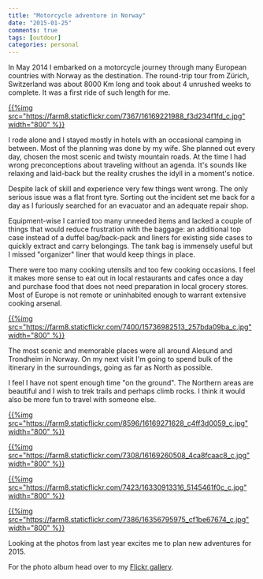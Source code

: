 ```yaml
---
title: "Motorcycle adventure in Norway"
date: "2015-01-25"
comments: true
tags: [outdoor]
categories: personal
---
```


In May 2014 I embarked on a motorcycle journey through many European countries with Norway as the destination. The round-trip tour from Zürich, Switzerland was about 8000 Km long and took about 4 unrushed weeks to complete. It was a first ride of such length for me.

[{{%img src="https://farm8.staticflickr.com/7367/16169221988_f3d234f1fd_c.jpg" width="800" %}}](https://www.flickr.com/photos/tentaclephotos/16169221988/)
<!--more-->

I rode alone and I stayed mostly in hotels with an occasional camping in between. Most of the planning was done by my wife. She planned out every day, chosen the most scenic and twisty mountain roads. At the time I had wrong preconceptions about traveling without an agenda. It's sounds like relaxing and laid-back but the reality crushes the idyll  in a moment's notice.

Despite lack of skill and experience very few things went wrong. The only serious issue was a flat front tyre. Sorting out the incident set me back for a day as I furiously searched for an evacuator and an adequate repair shop.

Equipment-wise I carried too many unneeded items and lacked a couple of things that would reduce frustration with the baggage: an additional top case instead of a duffel bag/back-pack and liners for existing side cases to quickly extract and carry belongings. The tank bag is immensely useful but I missed "organizer" liner that would keep things in place.

There were too many cooking utensils and too few cooking occasions. I feel it makes more sense to eat out in local restaurants and cafes once a day and purchase food that does not need preparation in local grocery stores. Most of Europe is not remote or uninhabited enough to warrant extensive cooking arsenal.

[{{%img src="https://farm8.staticflickr.com/7400/15736982513_257bda09ba_c.jpg" width="800" %}}](https://www.flickr.com/photos/tentaclephotos/15736982513/)

The most scenic and memorable places were all around Alesund and Trondheim in Norway. On my next visit I'm going to spend bulk of the itinerary in the surroundings, going as far as North as possible.

I feel I have not spent enough time "on the ground". The Northern areas are beautiful and I wish to trek trails and perhaps climb rocks. I think it would also be more fun to travel with someone else.

[{{%img src="https://farm9.staticflickr.com/8596/16169271628_c4ff3d0059_c.jpg" width="800" %}}](https://www.flickr.com/photos/tentaclephotos/16169271628/)

[{{%img src="https://farm8.staticflickr.com/7308/16169260508_4ca8fcaac8_c.jpg" width="800" %}}](https://www.flickr.com/photos/tentaclephotos/16169260508/)

[{{%img src="https://farm8.staticflickr.com/7423/16330913316_5145461f0c_c.jpg" width="800" %}}](https://www.flickr.com/photos/tentaclephotos/16330913316/)

[{{%img src="https://farm8.staticflickr.com/7386/16356795975_cf1be67674_c.jpg" width="800" %}}](https://www.flickr.com/photos/tentaclephotos/16356795975/)

Looking at the photos from last year excites me to plan new adventures for 2015.

For the photo album head over to my [Flickr gallery](https://www.flickr.com/photos/tentaclephotos/sets/72157650040987499/).
